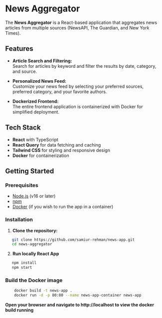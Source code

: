 # News Aggregator

The **News Aggregator** is a React-based application that aggregates news articles from multiple sources (NewsAPI, The Guardian, and New York Times).

## Features

- **Article Search and Filtering:**  
  Search for articles by keyword and filter the results by date, category, and source.

- **Personalized News Feed:**  
  Customize your news feed by selecting your preferred sources, preferred category, and your favorite authors.

- **Dockerized Frontend:**  
  The entire frontend application is containerized with Docker for simplified deployment.

## Tech Stack

- **React** with TypeScript
- **React Query** for data fetching and caching
- **Tailwind CSS** for styling and responsive design
- **Docker** for containerization

## Getting Started

### Prerequisites

- [Node.js](https://nodejs.org/) (v16 or later)
- [npm](https://www.npmjs.com/)
- [Docker](https://www.docker.com/get-started) (if you wish to run the app in a container)

### Installation

1. **Clone the repository:**

```bash
   git clone https://github.com/samiur-rehman/news-app.git
   cd news-aggregator
```
2. **Run locally React App**
```bash
   npm install
   npm start
```
### Build the Docker image

```bash
    docker build -t news-app .
    docker run -d -p 80:80 --name news-app-container news-app
```

**Open your browser and navigate to http://localhost to view the docker build running**
